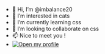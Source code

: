 - 👋 Hi, I’m @imbalance20
- 👀 I’m interested in cats
- 🌱 I’m currently learning css
- 💞️ I’m looking to collaborate on css
- 📫 Nice to meet you !
- [![Open my profile](https://github.com/codespaces/badge.svg)](https://github.com/imbalance20/imbalance20)
<!---
imbalance20/imbalance20 is a ✨ special ✨ repository because its `README.md` (this file) appears on your GitHub profile.
You can click the Preview link to take a look at your changes.
--->
